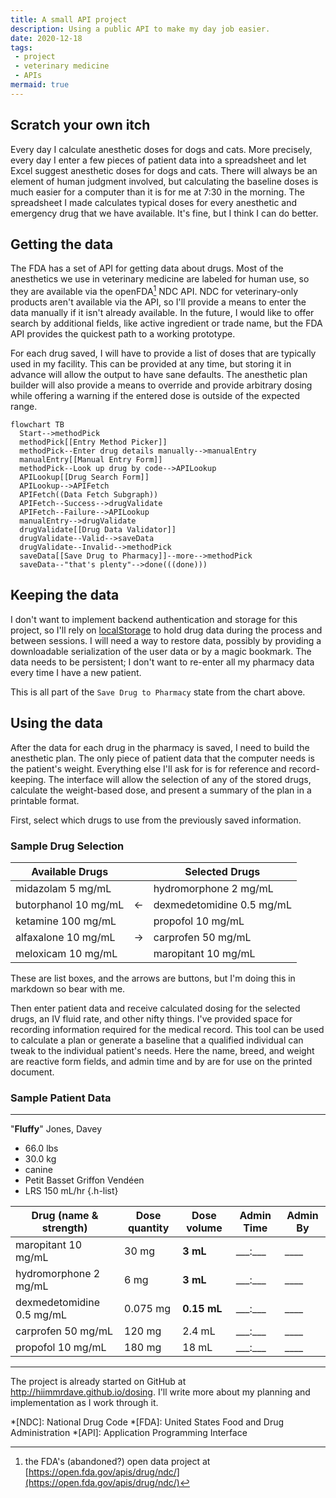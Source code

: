 ```yaml
---
title: A small API project
description: Using a public API to make my day job easier.
date: 2020-12-18
tags:
 - project
 - veterinary medicine
 - APIs
mermaid: true
---
```


## Scratch your own itch

Every day I calculate anesthetic doses for dogs and cats. More precisely, every day I enter a few pieces of patient data into a spreadsheet and let Excel suggest anesthetic doses for dogs and cats. There will always be an element of human judgment involved, but calculating the baseline doses is much easier for a computer than it is for me at <time datetime="07:30">7:30 in the morning</time>. The spreadsheet I made calculates typical doses for every anesthetic and emergency drug that we have available. It's fine, but I think I can do better.

## Getting the data

The FDA has a set of API for getting data about drugs. Most of the anesthetics we use in veterinary medicine are labeled for human use, so they are available via the openFDA[^openFDA] NDC API. NDC for veterinary-only products aren't available via the API, so I'll provide a means to enter the data manually if it isn't already available. In the future, I would like to offer search by additional fields, like active ingredient or trade name, but the FDA API provides the quickest path to a working prototype.

For each drug saved, I will have to provide a list of doses that are typically used in my facility. This can be provided at any time, but storing it in advance will allow the output to have sane defaults. The anesthetic plan builder will also provide a means to override and provide arbitrary dosing while offering a warning if the entered dose is outside of the expected range.

```mermaid
flowchart TB
  Start-->methodPick
  methodPick[[Entry Method Picker]]
  methodPick--Enter drug details manually-->manualEntry
  manualEntry[[Manual Entry Form]]
  methodPick--Look up drug by code-->APILookup
  APILookup[[Drug Search Form]]
  APILookup-->APIFetch
  APIFetch((Data Fetch Subgraph))
  APIFetch--Success-->drugValidate
  APIFetch--Failure-->APILookup
  manualEntry-->drugValidate
  drugValidate[[Drug Data Validator]]
  drugValidate--Valid-->saveData
  drugValidate--Invalid-->methodPick
  saveData[[Save Drug to Pharmacy]]--more-->methodPick
  saveData--"that's plenty"-->done(((done)))
```

## Keeping the data

I don't want to implement backend authentication and storage for this project, so I'll rely on [localStorage](https://developer.mozilla.org/en-US/docs/Web/API/Window/localStorage "localStorage documentation on MDN") to hold drug data during the process and between sessions. I will need a way to restore data, possibly by providing a downloadable serialization of the user data or by a magic bookmark. The data needs to be persistent; I don't want to re-enter all my pharmacy data every time I have a new patient.

This is all part of the `Save Drug to Pharmacy` state from the chart above.

## Using the data

After the data for each drug in the pharmacy is saved, I need to build the anesthetic plan. The only piece of patient data that the computer needs is the patient's weight. Everything else I'll ask for is for reference and record-keeping. The interface will allow the selection of any of the stored drugs, calculate the weight-based dose, and present a summary of the plan in a printable format.

First, select which drugs to use from the previously saved information.

### Sample Drug Selection

| Available Drugs      |     | Selected Drugs            |
| -------------------- | --- | ------------------------- |
| midazolam 5 mg/mL    |     | hydromorphone 2 mg/mL     |
| butorphanol 10 mg/mL | <-  | dexmedetomidine 0.5 mg/mL |
| ketamine 100 mg/mL   |     | propofol 10 mg/mL         |
| alfaxalone 10 mg/mL  | ->  | carprofen 50 mg/mL        |
| meloxicam 10 mg/mL   |     | maropitant 10 mg/mL       |

These are list boxes, and the arrows are buttons, but I'm doing this in markdown so bear with me.

Then enter patient data and receive calculated dosing for the selected drugs, an IV fluid rate, and other nifty things. I've provided space for recording information required for the medical record. This tool can be used to calculate a plan or generate a baseline that a qualified individual can tweak to the individual patient's needs. Here the name, breed, and weight are reactive form fields, and admin time and by are for use on the printed document.

### Sample Patient Data

---
"**Fluffy**" Jones, Davey

- 66.0 lbs
- 30.0 kg
- canine
- Petit Basset Griffon Vendéen
- LRS 150 mL/hr
{.h-list}

| Drug (name & strength)    | Dose quantity | Dose volume | Admin Time    | Admin By |
| ------------------------- | ------------- | ----------- | ------------- | -------- |
| maropitant 10 mg/mL       | 30 mg         | **3 mL**    | \_\_\_:\_\_\_ | \_\_\_\_ |
| hydromorphone 2 mg/mL     | 6 mg          | **3 mL**    | \_\_\_:\_\_\_ | \_\_\_\_ |
| dexmedetomidine 0.5 mg/mL | 0.075 mg      | **0.15 mL** | \_\_\_:\_\_\_ | \_\_\_\_ |
| carprofen 50 mg/mL        | 120 mg        | 2.4 mL      | \_\_\_:\_\_\_ | \_\_\_\_ |
| propofol 10 mg/mL         | 180 mg        | 18 mL       | \_\_\_:\_\_\_ | \_\_\_\_ |

---

The project is already started on GitHub at <http://hiimmrdave.github.io/dosing>. I'll write more about my planning and implementation as I work through it.

[^openFDA]: the FDA's (abandoned?) open data project at [https://open.fda.gov/apis/drug/ndc/](https://open.fda.gov/apis/drug/ndc/)

*[NDC]: National Drug Code
*[FDA]: United States Food and Drug Administration
*[API]: Application Programming Interface
